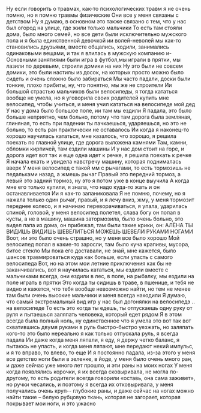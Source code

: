 Ну если говорить о травмах, как-то психологических травм я не очень помню, но я помню травмы физические
Они все у меня связаны с детством
Ну я думаю, в основном это также связано с тем, что у нас был огород на улице, где жили только мальчики
То есть там стояли дома, было много семей, но все дети были исключительно мужского пола и я была единственной девочкой ии волей-неволей мы как-то становились друзьями, вместе общались, ходили, занимались одинаковыми вещами, и так я влилась в мужскую компанию и-
Основными занятиями были игра в футбол,мы играли в прятки, мы лазили по деревьям, строили домики на них
Ну это были не совсем домики, это были настилы из досок, на которых просто можно было сидеть и очень сложно было забираться
Мы часто падали, доски были тонкие, плохо прибиты, ну, что понятно, мы же не строители
Ии большой страстью мальчиков были велосипеды, я тогда кататься вообще не умела, но я уговорила своих родителей купить мне велосипед, чтобы учиться, и меня учил кататься на велосипеде мой дед
У нас у дома было большое поле, ии там мы ездили
Я падала, это было больше неприятно, чем больно, потому что там дорога была земляная, глиняная, то есть при падении ты пачкаешься, ударяешься, но это не больно, то есть ран практически не оставалось
Ии когда я наконец-то хорошо научилась кататься, мне казалось, что хорошо, я решила поехать по главной улице, где дорога выложена камнями 
Там, камни, обломки кирпичей, там ездили машины
И у нас дом стоит на горе, и дорога идет вот так и еще одна идет к речке, я решила поехать к речке
Я начала ехать и увидела навстречу машину, которая поднималась вверх
У меня велосипед с такой мм с рычагами, то есть тормозишь не педальками назад, а жмешь рычаг
Правый это передний тормоз, а левый это задний тормоз, ну это я потом уже в конце выучила
А когда мне его только купили, я знала, что надо куда-то жать и он останавливается
Ии я как-то запаниковала
Я не помню, почему, но я нажала только один рычаг, правый, и я лечу вниз, жму, у меня тормозит переднее колесо, и я начинаю переворачиваться, я упала, ударилась спиной, головой, у меня велосипед полетел, слава богу он попал в кусты, а не в машину, машина затормозила, было очень больно, это видел папа из дома, он прибежал, там были такие крики, он: АЛЁНА ТЫ ВИДИШЬ ВИДИШЬ ШЕВЕЛИТЬСЯ МОЖЕШЬ ШЕВЕЛИ РУКАМИ НОГАМИ
Воот, ии это было очень страшно, но у меня все было хорошо
Мой велосипед попал в какие-то заросли, там было куча крапивы, мусора, битое стекло
Мы пока его доставали, не знай, мне кажется, было шансов травмироваться куда как больше, если упасть с самого велосипеда
Вот, но на этом мои летние приключения как бы не заканчивались, вот я научилась кататься, мы ездили вместе с мальчиками всегда, они ездили в лес, в поле, на рыбалку, мы ездили на поле играть в прятки
Это когда ты сидишь в траве, в пшенице, и тебя не видно и кажется, что тебя вообще невозможно найти, но тем не менее там были очень высокие мальчики и меня всегда находили
Я думаю, что самый экстремальный вид игр у нас был догонялки на велосипедэ .. на велосипеде 
То есть это когда ты едешь, ты отпускаешь одну руку от руля и пытаешься заляпать человека, который едет рядом
Я в этом всегда была полный ноль, ну единственное что я умела это вот так вот схватившись двумя руками в руль быстро-быстро уезжать, но заляпать кого-то это было нереально я как только отпускала руль, я всегда падала
Ии даже когда меня ляпали, я еду, я держу четко баланс, я пытаюсь не упасть, и когда меня ляпают, мне передают некий импульс, и я то вправо, то влево, то еще
И я постоянно падала, из-за этого у меня все детство ноги были в зеленке, в йоде, у меня было очень много ран, и даже сейчас уже много лет прошло, и эти раны на моих ногах 
У меня когда появлялись корочки, я их всегда сковыривала, не могла по-другому, то есть родители всегда говорили «оставь, она сама заживет», но ручки чесались, и поэтому я всегда их отковыривала, у меня получались очень круп-- глубокие раны, и даже сейчас на ногах можно найти такие – белую рубцовую ткань, которая не загорает, которая покрывает мои ноги, и это ужасно
